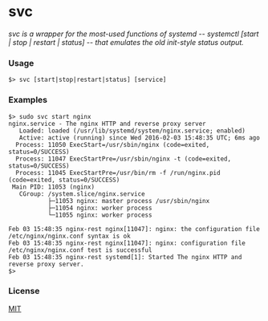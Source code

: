 # svc
*svc is a wrapper for the most-used functions of systemd -- systemctl [start | stop | restart | status] -- that emulates the old init-style status output.*

### Usage
```shell
$> svc [start|stop|restart|status] [service]
```

### Examples
```shell
$> sudo svc start nginx
nginx.service - The nginx HTTP and reverse proxy server
   Loaded: loaded (/usr/lib/systemd/system/nginx.service; enabled)
   Active: active (running) since Wed 2016-02-03 15:48:35 UTC; 6ms ago
  Process: 11050 ExecStart=/usr/sbin/nginx (code=exited, status=0/SUCCESS)
  Process: 11047 ExecStartPre=/usr/sbin/nginx -t (code=exited, status=0/SUCCESS)
  Process: 11045 ExecStartPre=/usr/bin/rm -f /run/nginx.pid (code=exited, status=0/SUCCESS)
 Main PID: 11053 (nginx)
   CGroup: /system.slice/nginx.service
           ├─11053 nginx: master process /usr/sbin/nginx
           ├─11054 nginx: worker process
           └─11055 nginx: worker process

Feb 03 15:48:35 nginx-rest nginx[11047]: nginx: the configuration file /etc/nginx/nginx.conf syntax is ok
Feb 03 15:48:35 nginx-rest nginx[11047]: nginx: configuration file /etc/nginx/nginx.conf test is successful
Feb 03 15:48:35 nginx-rest systemd[1]: Started The nginx HTTP and reverse proxy server.
$>
```

### License
[MIT](http://choosealicense.com/licenses/mit/)
